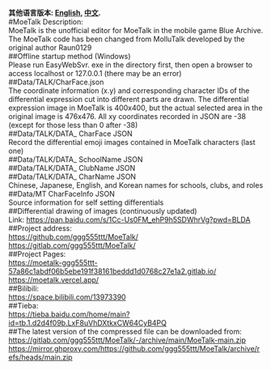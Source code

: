 **其他语言版本: [English](README_en.md), [中文](README.md).**  
#MoeTalk Description:  
MoeTalk is the unofficial editor for MoeTalk in the mobile game Blue Archive. The MoeTalk code has been changed from MolluTalk developed by the original author Raun0129  
##Offline startup method (Windows)  
Please run EasyWebSvr. exe in the directory first, then open a browser to access localhost or 127.0.0.1 (there may be an error)  
##Data/TALK/CharFace.json  
The coordinate information (x.y) and corresponding character IDs of the differential expression cut into different parts are drawn. The differential expression image in MoeTalk is 400x400, but the actual selected area in the original image is 476x476. All xy coordinates recorded in JSON are -38 (except for those less than 0 after -38)  
##Data/TALK/DATA_ CharFace JSON  
Record the differential emoji images contained in MoeTalk characters (last one)  
##Data/TALK/DATA_ SchoolName JSON  
##Data/TALK/DATA_ ClubName JSON  
##Data/TALK/DATA_ CharName JSON  
Chinese, Japanese, English, and Korean names for schools, clubs, and roles  
##Data/MT CharFaceInfo JSON  
Source information for self setting differentials  
##Differential drawing of images (continuously updated)  
Link: https://pan.baidu.com/s/1Cc-Us0FM_ehP9h5SDWhrVg?pwd=BLDA   
##Project address:  
https://github.com/ggg555ttt/MoeTalk/  
https://gitlab.com/ggg555ttt/MoeTalk/  
##Project Pages:  
https://moetalk-ggg555ttt-57a86c1abdf06b5ebe191f38161beddd1d0768c27e1a2.gitlab.io/  
https://moetalk.vercel.app/  
##Bilibili:  
https://space.bilibili.com/13973390  
##Tieba:  
https://tieba.baidu.com/home/main?id=tb.1.d2d4f09b.LxF8uVhDXtkxCW64CyB4PQ  
##The latest version of the compressed file can be downloaded from:  
https://gitlab.com/ggg555ttt/MoeTalk/-/archive/main/MoeTalk-main.zip  
https://mirror.ghproxy.com/https://github.com/ggg555ttt/MoeTalk/archive/refs/heads/main.zip  